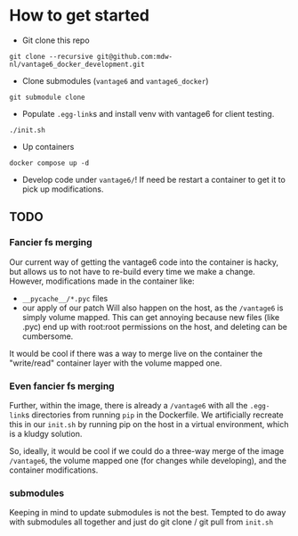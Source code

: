 # How to get started

* Git clone this repo
```
git clone --recursive git@github.com:mdw-nl/vantage6_docker_development.git
```

* Clone submodules (`vantage6` and `vantage6_docker`)
```
git submodule clone
```

* Populate `.egg-link`s and install venv with vantage6 for client testing.
```
./init.sh
```

* Up containers
```
docker compose up -d
```

* Develop code under `vantage6/`! If need be restart a container to get it to pick up modifications.


## TODO

### Fancier fs merging
Our current way of getting the vantage6 code into the container is hacky, but
allows us to not have to re-build every time we make a change. However,
modifications made in the container like:
* `__pycache__/*.pyc` files
* our apply of our patch
Will also happen on the host, as the `/vantage6` is simply volume mapped.
This can get annoying because new files (like .pyc) end up with root:root
permissions on the host, and deleting can be cumbersome.

It would be cool if there was a way to merge live on the container the
"write/read" container layer with the volume mapped one.

### Even fancier fs merging

Further, within the image, there is already a `/vantage6` with all the
`.egg-link`s directories from running `pip` in the Dockerfile. We artificially
recreate this in our `init.sh` by running pip on the host in a virtual
environment, which is a kludgy solution.

So, ideally, it would be cool if we could do a three-way merge of the image
`/vantage6`, the volume mapped one (for changes while developing), and the
container modifications.

### submodules

Keeping in mind to update submodules is not the best. Tempted to do away with
submodules all together and just do git clone / git pull from `init.sh`

